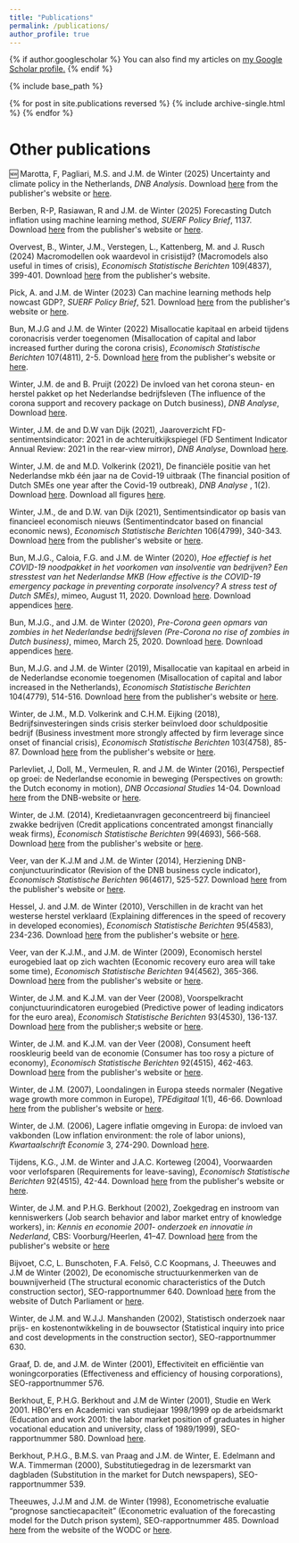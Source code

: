 ```yaml
---
title: "Publications"
permalink: /publications/
author_profile: true
---
```


{% if author.googlescholar %}
  You can also find my articles on <u><a href="{{author.googlescholar}}">my Google Scholar profile</a>.</u>
{% endif %}

{% include base_path %}

{% for post in site.publications reversed %}
  {% include archive-single.html %}
{% endfor %}

Other publications
=====

🆕 Marotta, F, Pagliari, M.S. and J.M. de Winter (2025) Uncertainty and climate policy in the Netherlands, <i> DNB Analysis</i>. Download [here](https://www.dnb.nl/media/gibhbjae/dnb-analysis-uncertainty-and-climate-policy-in-the-netherlands.pdf) from the publisher's website or [here](https://jasperdewinter.github.io/pp/files/dnb_analysis_cpu.pdf).

Berben, R-P, Rasiawan, R and J.M. de Winter (2025) Forecasting Dutch inflation using machine learning method, <i> SUERF Policy Brief</i>, 1137. Download [here](https://www.suerf.org/publications/suerf-policy-notes-and-briefs/forecasting-dutch-inflation-using-machine-learning-methods/) from the publisher's website or [here](https://jasperdewinter.github.io/pp/files/SUERF-Policy-Brief-1137_Berben_Rasiawan_deWinter.pdf).

Overvest, B., Winter, J.M., Verstegen, L., Kattenberg, M. and J. Rusch (2024) Macromodellen ook waardevol in crisistijd? (Macromodels also useful in times of crisis), <i>Economisch Statistische Berichten</i> 109(4837), 399-401. Download [here](https://esb.nu/macromodellen-ook-waardevol-in-crisistijd/) from the publisher's website.

Pick, A. and J.M. de Winter (2023) Can machine learning methods help nowcast GDP?, <i> SUERF Policy Brief</i>, 521. Download [here](https://www.suerf.org/suer-policy-brief/61267/can-machine-learning-methods-help-nowcast-gdp) from the publisher's website or [here](https://jasperdewinter.github.io/pp/files/SUERF_DeWinterPick2023.pdf).

Bun, M.J.G and J.M. de Winter (2022) Misallocatie kapitaal en arbeid tijdens coronacrisis verder toegenomen (Misallocation of capital and labor increased further during the corona crisis), <i>Economisch Statistische Berichten</i> 107(4811), 2-5. Download [here](https://esb.nu/wp-content/uploads/2022/11/t499VNTXRD2sb5XUzyZkkihibTs.pdf) from the publisher's website or [here](https://jasperdewinter.github.io/pp/files/BundeWinter2022.pdf).

Winter, J.M. de and B. Pruijt (2022) De invloed van het corona steun- en herstel pakket op het Nederlandse bedrijfsleven (The influence of the corona support and recovery package on Dutch business), <i> DNB Analyse</i>, Download [here](https://jasperdewinter.github.io/pp/files/WinterPruijt2022.pdf).

Winter, J.M. de and D.W van Dijk (2021), Jaaroverzicht FD-sentimentsindicator: 2021 in de achteruitkijkspiegel (FD Sentiment Indicator Annual Review: 2021 in the rear-view mirror), <i> DNB Analyse</i>, Download [here](https://jasperdewinter.github.io/pp/files/WinterDijk_2021_Jaaroverzicht_FD_Indicator.pdf).

Winter, J.M. de and M.D. Volkerink (2021), De financiële positie van het Nederlandse mkb één jaar na de Covid-19 uitbraak (The financial position of Dutch SMEs one year after the Covid-19 outbreak), <i> DNB Analyse </i>, 1(2). Download [here](https://jasperdewinter.github.io/pp/files/WinterVolkerink_MKB.pdf). Download all figures [here](https://jasperdewinter.github.io/pp/files/WinterVolkerink_MKB.xlsx). 

Winter, J.M., de and D.W. van Dijk (2021), Sentimentsindicator op basis van financieel economisch nieuws (Sentimentindcator based on financial economic news), <i> Economisch Statistische Berichten</i> 106(4799), 340-343. Download [here](https://esb.nu/sentimentsindicator-op-basis-van-financieel-economisch-nieuws/mbk0hdavh7qmfg-ryrem4ji46gi/) from the publisher's website or [here](https://jasperdewinter.github.io/pp/files/DeWintervanDijk_2021.pdf).

Bun, M.J.G., Caloia, F.G. and J.M. de Winter (2020), <i> Hoe effectief is het COVID-19 noodpakket in het voorkomen van insolventie van bedrijven? Een stresstest van het Nederlandse MKB (How effective is the COVID-19 emergency package in preventing corporate insolvency? A stress test of Dutch SMEs)</i>, mimeo, August 11, 2020. Download [here](https://jasperdewinter.github.io/pp/files/MimeoBCW.pdf). Download appendices [here](https://jasperdewinter.github.io/pp/files/MimeoBCW_Appendix.pdf).

Bun, M.J.G., and J.M. de Winter (2020), <i> Pre-Corona geen opmars van zombies in het Nederlandse bedrijfsleven (Pre-Corona no rise of zombies in Dutch business)</i>, mimeo, March 25, 2020. Download [here](https://jasperdewinter.github.io/pp/files/MimeoZombiesBW.pdf). Download appendices [here](https://jasperdewinter.github.io/pp/files/MimeoZombiesBW_Appendix.pdf).

Bun, M.J.G. and J.M. de Winter (2019), Misallocatie van kapitaal en arbeid in de Nederlandse
economie toegenomen (Misallocation of capital and labor increased in the Netherlands), <i>Economisch Statistische Berichten</i> 104(4779), 514-516. Download [here](https://esb.nu/esb/20056399/misallocatie-van-kapitaal-en-arbeid-in-de-nederlandse-economie-toegenomen) from the publisher's website or [here](https://jasperdewinter.github.io/pp/files/DeWinterBun_2019.pdf).

Winter, de J.M., M.D. Volkerink and C.H.M. Eijking (2018), Bedrijfsinvesteringen sinds crisis sterker beïnvloed door schuldpositie bedrijf (Business investment more strongly affected by firm leverage since onset of financial crisis), <i>Economisch Statistische Berichten</i> 103(4758), 85-87. Download [here](https://esb.nu/bedrijfsinvesteringen-sinds-crisis-sterker-beinvloed-door-schuldpositie-bedrijf/toppicojcrzsxik7bekmmdaqxvo/) from the publisher's website or [here](https://jasperdewinter.github.io/pp/files/DeWinterVolkerinkEijking_2018.pdf).

Parlevliet, J, Doll, M., Vermeulen, R. and J.M. de Winter (2016), Perspectief op groei: de Nederlandse economie in beweging (Perspectives on growth: the Dutch economy in motion), <i>DNB Occasional Studies</i> 14-04. Download [here](https://www.dnb.nl/media/o5ml1cgd/201610_nr-_4_-2016-_perspectief_op_groei_de_nederlandse_economie_in_beweging.pdf) from the DNB-website or [here](https://jasperdewinter.github.io/pp/files/201610_nr-_4_-2016-_perspectief_op_groei_de_nederlandse_economie_in_beweging.pdf).

Winter, de J.M. (2014), Kredietaanvragen geconcentreerd bij financieel zwakke bedrijven (Credit applications concentrated amongst financially weak firms), <i>Economisch Statistische Berichten</i> 99(4693), 566-568. Download [here](https://esb.nu/kredietaanvragen-geconcentreerd-bij-financieel-zwakke-mkb-bedrijven/566-568_winter/) from the publisher's website or [here](https://jasperdewinter.github.io/pp/files/DeWinter_2014.pdf).

Veer, van der K.J.M and J.M. de Winter (2014), Herziening DNB-conjunctuurindicator (Revision of the DNB business cycle indicator), <i>Economisch Statistische Berichten</i> 96(4617), 525-527. Download [here](https://esb.nu/herziening-dnb-conjunctuurindicator/editie_pdfs_525veer_tcm445-608607/) from the publisher's website or [here](https://jasperdewinter.github.io/pp/files/VeerDeWinter_2014.pdf).

Hessel, J. and J.M. de Winter (2010), Verschillen in de kracht van het westerse herstel verklaard (Explaining differences in the speed of recovery in developed economies), <i>Economisch Statistische Berichten</i> 95(4583), 234-236. Download [here](https://esb.nu/verschillen-in-de-kracht-van-het-westerse-herstel-verklaard/editie_pdfs_234hessel_tcm445-562607/) from the publisher's website or [here](https://jasperdewinter.github.io/pp/files/HesselDeWinter_2010.pdf).

Veer, van der K.J.M., and J.M. de Winter (2009), Economisch herstel eurogebied laat op zich wachten (Economic recovery euro area will take some time), <i>Economisch Statistische Berichten</i> 94(4562), 365-366. Download [here](https://esb.nu/economisch-herstel-eurogebied-laat-op-zich-wachten/editie_pdfs_365veer_tcm445-514623/) from the publisher's website or [here](https://jasperdewinter.github.io/pp/files/editie_pdfs_365veer_tcm445-514623.pdf).

Winter, de J.M. and K.J.M. van der Veer (2008), Voorspelkracht conjunctuurindicatoren eurogebied (Predictive power of leading indicators for the euro area), <i>Economisch Statistische Berichten</i> 93(4530), 136-137. Download [here](https://esb.nu/voorspelkracht-conjunctuurindicatoren-eurogebied/editie_pdfs_136dewinter_tcm445-399774/) from the publisher;s website or [here](https://jasperdewinter.github.io/pp/files/editie_pdfs_136dewinter_tcm445-399774.pdf).

Winter, de J.M. and K.J.M. van der Veer (2008), Consument heeft rooskleurig beeld van de economie (Consumer has too rosy a picture of economy), <i>Economisch Statistische Berichten</i> 92(4515), 462-463. Download [here](https://esb.nu/consument-heeft-rooskleurig-beeld-van-economie/editie_pdfs_esb_4515_winterveer_tcm445-341273/) from the publisher's website or [here](https://jasperdewinter.github.io/pp/files/DeWinterVeer_2008.pdf).

Winter, de J.M. (2007), Loondalingen in Europa steeds normaler (Negative wage growth more common in Europe), <i>TPEdigitaal</i> 1(1), 46-66. Download [here](https://www.tpedigitaal.nl/sites/default/files/bestand/loondalingen_in_europa_steeds_normaler.pdf) from the publisher's website or [here](https://jasperdewinter.github.io/pp/files/WinterLoondalingen2004.pdf).

Winter, de J.M. (2006), Lagere inflatie omgeving in Europa: de invloed van vakbonden (Low inflation environment: the role of labor unions), <i>Kwartaalschrift Economie</i> 3, 274-290. Download [here](https://jasperdewinter.github.io/pp/files/deWinter2006KE.pdf).

Tijdens, K.G., J.M. de Winter and J.A.C. Korteweg (2004), Voorwaarden voor verlofsparen (Requirements for leave-saving), <i>Economisch Statistische Berichten</i> 92(4515), 42-44. Download [here](https://esb.nu/voorwaarden-voor-verlofsparen/editie_pdfs_890042_tcm445-239722/) from the publisher's website or [here](https://jasperdewinter.github.io/pp/files/TijdensEtAl2004.pdf).

Winter, de J.M. and P.H.G. Berkhout (2002), Zoekgedrag en instroom van kenniswerkers (Job search behavior and labor market entry of knowledge workers), in: <i>Kennis en economie 2001- onderzoek en innovatie in Nederland</i>, CBS: Voorburg/Heerlen, 41–47. Download [here](https://www.cbs.nl/-/media/imported/documents/2001/50/k-300-2001.pdf) from the publisher's website or [here](https://jasperdewinter.github.io/pp/files/k-300-2001.pdf)

Bijvoet, C.C, L. Bunschoten, F.A. Felsö, C.C Koopmans, J. Theeuwes and J.M de Winter (2002), De economische structuurkenmerken van de bouwnijverheid (The structural economic characteristics of the Dutch construction sector), SEO-rapportnummer 640. Download [here](https://zoek.officielebekendmakingen.nl/kst-28244-8.pdf) from the website of Dutch Parliament or [here](https://jasperdewinter.github.io/pp/files/kst-28244-8.pdf).

Winter, de J.M. and W.J.J. Manshanden (2002), Statistisch onderzoek naar prijs- en kostenontwikkeling in de bouwsector (Statistical inquiry into price and cost developments in the construction sector), SEO-rapportnummer 630.

Graaf, D. de, and J.M. de Winter (2001), Effectiviteit en efficiëntie van woningcorporaties (Effectiveness and efficiency of housing corporations), SEO-rapportnummer 576.

Berkhout, E, P.H.G. Berkhout and J.M de Winter (2001), Studie en Werk 2001. HBO'ers en Academici van studiejaar 1998/1999 op de arbeidsmarkt (Education and work 2001: the labor market position of graduates in higher vocational education and university, class of 1989/1999), SEO-rapportnummer 580. Download [here](https://jasperdewinter.github.io/pp/files/17366_187867.pdf).

Berkhout, P.H.G., B.M.S. van Praag and J.M. de Winter, E. Edelmann and W.A. Timmerman (2000), Substitutiegedrag in de lezersmarkt van dagbladen (Substitution in the market for Dutch newspapers), SEO-rapportnummer 539.

Theeuwes, J.J.M and J.M. de Winter (1998), Econometrische evaluatie “prognose sanctiecapaciteit” (Econometric evaluation of the forecasting model for the Dutch prison system), SEO-rapportnummer 485. Download [here](https://repository.wodc.nl/handle/20.500.12832/2694) from the website of the WODC or [here](https://jasperdewinter.github.io/pp/files/ewb-547596-volledige-tekst_tcm28-75683.pdf).
